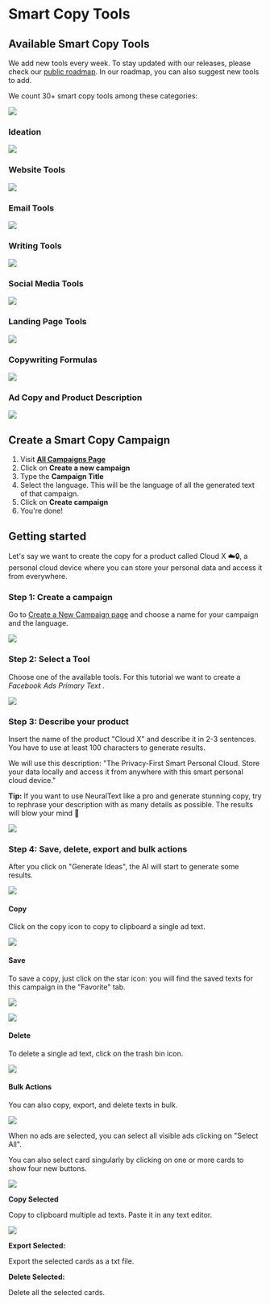 # Smart Copy Tools

## Available Smart Copy Tools

We add new tools every week. To stay updated with our releases, please check our [public roadmap](https://roadmap.neuraltext.com). In our roadmap, you can also suggest new tools to add.

We count 30+ smart copy tools among these categories:

![](<../../../.gitbook/assets/Screenshot 2021-06-04 at 02.12.49.png>)

### Ideation

![](<../../../.gitbook/assets/Screenshot 2021-06-04 at 02.12.33.png>)

### Website Tools

![](<../../../.gitbook/assets/Screenshot 2021-06-04 at 02.15.28.png>)

### Email Tools

![](<../../../.gitbook/assets/Screenshot 2021-06-04 at 02.15.58.png>)

### Writing Tools

![](<../../../.gitbook/assets/Screenshot 2021-06-04 at 02.17.20.png>)

### Social Media Tools

![](<../../../.gitbook/assets/Screenshot 2021-06-04 at 02.16.45.png>)

### Landing Page Tools

![](<../../../.gitbook/assets/Screenshot 2021-06-04 at 02.18.47.png>)

### Copywriting Formulas

![](<../../../.gitbook/assets/Screenshot 2021-06-04 at 02.18.24.png>)

### Ad Copy and Product Description

![](<../../../.gitbook/assets/Screenshot 2021-06-04 at 02.19.36.png>)



## Create a Smart Copy Campaign

1. Visit [**All Campaigns Page**](https://app.neuraltext.com/smartcopy/campaigns/)
2. Click on **Create a new campaign**
3. Type the **Campaign Title**
4. Select the language. This will be the language of all the generated text of that campaign.
5. Click on **Create campaign**
6. You're done!

## Getting started

Let's say we want to create the copy for a product called Cloud X ☁️🔒, a personal cloud device where you can store your personal data and access it from everywhere.

### Step 1: Create a campaign

Go to [Create a New Campaign page](https://app.neuraltext.com/smartcopy/create-campaign/) and choose a name for your campaign and the language.

![](../../../.gitbook/assets/campaign.png)

### Step 2: Select a Tool

Choose one of the available tools. For this tutorial we want to create a _Facebook Ads Primary Text ._

![](../../../.gitbook/assets/smart-copy-tools.png)

### Step 3: Describe your product

Insert the name of the product "Cloud X" and describe it in 2-3 sentences. You have to use at least 100 characters to generate results.

We will use this description: "The Privacy-First Smart Personal Cloud. Store your data locally and access it from anywhere with this smart personal cloud device."

**Tip:** If you want to use NeuralText like a pro and generate stunning copy, try to rephrase your description with as many details as possible. The results will blow your mind 🤯

![](../../../.gitbook/assets/fb-text.png)

### Step 4: Save, delete, export and bulk actions

After you click on "Generate Ideas", the AI will start to generate some results.

![](../../../.gitbook/assets/fb-ads.png)

#### Copy

Click on the copy icon to copy to clipboard a single ad text.

![](../../../.gitbook/assets/copy-ad.png)

#### Save

To save a copy, just click on the star icon: you will find the saved texts for this campaign in the "Favorite" tab.

![](../../../.gitbook/assets/save-ad.png)

![](../../../.gitbook/assets/fav.png)

#### Delete

To delete a single ad text, click on the trash bin icon.

![](../../../.gitbook/assets/delete-ad.png)

#### Bulk Actions

You can also copy, export, and delete texts in bulk.

![](../../../.gitbook/assets/ezgif-7-a2d3c4cb425d.gif)

When no ads are selected, you can select all visible ads clicking on "Select All".

You can also select card singularly by clicking on one or more cards to show four new buttons.

![](../../../.gitbook/assets/select-ad.png)

**Copy Selected**

Copy to clipboard multiple ad texts. Paste it in any text editor.

![](../../../.gitbook/assets/Untitled.png)

**Export Selected:**

Export the selected cards as a txt file.

**Delete Selected:**

Delete all the selected cards.
